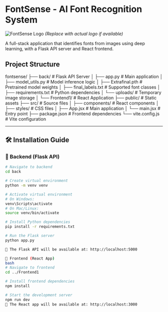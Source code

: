# FontSense - AI Font Recognition System

![FontSense Logo](https://via.placeholder.com/150) *(Replace with actual logo if available)*

A full-stack application that identifies fonts from images using deep learning, with a Flask API server and React frontend.

## Project Structure

fontsense/
├── back/ # Flask API Server
│ ├── app.py # Main application
│ ├── model_utils.py # Model inference logic
│ ├── Extrafinal.pth # Pretrained model weights
│ ├── final_labels.txt # Supported font classes
│ ├── requirements.txt # Python dependencies
│ └── uploads/ # Temporary image storage
│
└── Frontend1/ # React Application
├── public/ # Static assets
├── src/ # Source files
│ ├── components/ # React components
│ ├── styles/ # CSS files
│ ├── App.jsx # Main application
│ └── main.jsx # Entry point
├── package.json # Frontend dependencies
└── vite.config.js # Vite configuration


---

## 🛠️ Installation Guide

### 📌 Backend (Flask API)

```bash
# Navigate to backend
cd back

# Create virtual environment
python -m venv venv

# Activate virtual environment
# On Windows:
venv\Scripts\activate
# On Mac/Linux:
source venv/bin/activate

# Install Python dependencies
pip install -r requirements.txt

# Run the Flask server
python app.py

📍 The Flask API will be available at: http://localhost:5000

🎨 Frontend (React App)
bash
# Navigate to frontend
cd ../Frontend1

# Install frontend dependencies
npm install

# Start the development server
npm run dev
📍 The React app will be available at: http://localhost:3000


